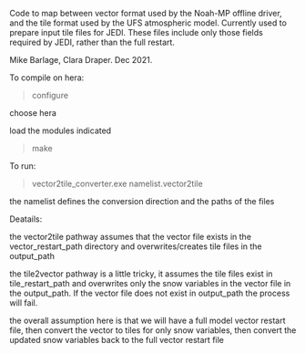 Code to map between vector format used by the Noah-MP offline driver, and the tile format used by the UFS atmospheric model. Currently used to prepare input tile files for JEDI. These files include only those fields required by JEDI, rather than the full restart.

Mike Barlage, Clara Draper. Dec 2021.

To compile on hera: 

>configure

 choose hera
 
 load the modules indicated
 
>make 

To run: 

>vector2tile_converter.exe namelist.vector2tile

the namelist defines the conversion direction and the paths of the files

Deatails: 

the vector2tile pathway assumes that the vector file exists in the vector_restart_path directory and overwrites/creates tile files in the output_path

the tile2vector pathway is a little tricky, it assumes the tile files exist in tile_restart_path and overwrites only the snow variables in the vector file in the output_path. If the vector file does not exist in output_path the process will fail.

the overall assumption here is that we will have a full model vector restart file, then convert the vector to tiles for only snow variables, then convert the updated snow variables back to the full vector restart file
